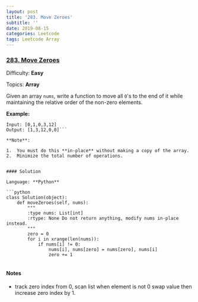 ```yaml
---
layout: post
title: '283. Move Zeroes'
subtitle: ''
date: 2019-08-15
categories: Leetcode
tags: Leetcode Array
---
```

### [283\. Move Zeroes](https://leetcode.com/problems/move-zeroes/)

Difficulty: **Easy**

Topics: **Array**


Given an array `nums`, write a function to move all `0`'s to the end of it while maintaining the relative order of the non-zero elements.

**Example:**

```
Input: [0,1,0,3,12]
Output: [1,3,12,0,0]```

**Note**:

1.  You must do this **in-place** without making a copy of the array.
2.  Minimize the total number of operations.


#### Solution

Language: **Python**

```python
class Solution(object):
    def moveZeroes(self, nums):
        """
        :type nums: List[int]
        :rtype: None Do not return anything, modify nums in-place instead.
        """
        zero = 0
        for i in xrange(len(nums)):
            if nums[i] != 0:
                nums[i], nums[zero] = nums[zero], nums[i]
                zero += 1
                
```
#### Notes
- track zero index from 0, scan list when element is not 0 swap value then increase zero index by 1.